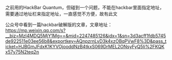 之前用的HackBar Quantum，但碰到一个问题，不能在hackbar里面指定地址，需要通过地址栏来指定地址，一直感觉不方便，故有此文

公众号中看到一篇hackbar破解版的文章，文章地址：https://mp.weixin.qq.com/s?__biz=MzI4MDQ5MjY1Mg==&mid=2247485126&idx=1&sn=3d3acff1fdb5745de922511e03ee56b8&exportkey=AQnpzrnLyD3k4xzOBqPVwF8%3D&pass_ticket=HJBGmJFdxK1KYVOjooddNzB4tkxS069DrMEL2ONsyFyQ5Ii%2FKQKx57y75N2teq2n
